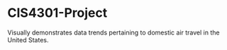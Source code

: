 # CIS4301-Project
Visually demonstrates data trends pertaining to domestic air travel in the United States. 
